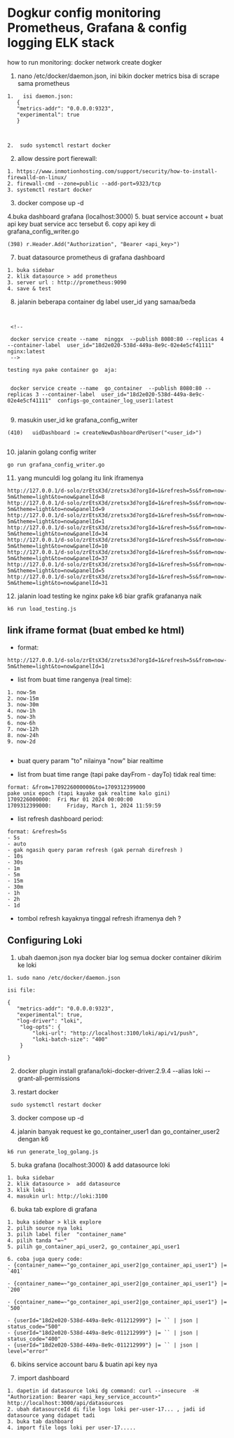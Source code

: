 # Dogkur config monitoring Prometheus, Grafana & config logging ELK stack

how to run monitoring:
docker network create dogker

1. nano /etc/docker/daemon.json, ini bikin docker metrics bisa di scrape sama prometheus

```
1.   isi daemon.json:
   {
   "metrics-addr": "0.0.0.0:9323",
   "experimental": true
   }



2.  sudo systemctl restart docker

```

2. allow dessire port fierewall:

```
1. https://www.inmotionhosting.com/support/security/how-to-install-firewalld-on-linux/
2. firewall-cmd --zone=public --add-port=9323/tcp
3. systemctl restart docker
```

3. docker compose up -d

4.buka dashboard grafana (localhost:3000) 5. buat service account + buat api key buat service acc tersebut 6. copy api key di grafana_config_writer.go

```
(398) r.Header.Add("Authorization", "Bearer <api_key>")

```

7. buat datasource prometheus di grafana dashboard

```
1. buka sidebar
2. klik datasource > add prometheus
3. server url : http://prometheus:9090
4. save & test
```

8. jalanin beberapa container dg label user_id yang samaa/beda

```


 <!-- 
 
 docker service create --name  ninggx  --publish 8080:80 --replicas 4 --container-label  user_id="18d2e020-538d-449a-8e9c-02e4e5cf41111"  nginx:latest
 -->

testing nya pake container go  aja:


 docker service create --name  go_container  --publish 8080:80 --replicas 3 --container-label  user_id="18d2e020-538d-449a-8e9c-02e4e5cf41111"  configs-go_container_log_user1:latest


```

9. masukin user_id ke grafana_config_writer

```
(410) 	uidDashboard := createNewDashboardPerUser("<user_id>")


```

10. jalanin golang config writer

```
go run grafana_config_writer.go
```

11. yang munculdi log golang itu link iframenya

```
http://127.0.0.1/d-solo/zrEtsX3d/zretsx3d?orgId=1&refresh=5s&from=now-5m&theme=light&to=now&panelId=8
http://127.0.0.1/d-solo/zrEtsX3d/zretsx3d?orgId=1&refresh=5s&from=now-5m&theme=light&to=now&panelId=9
http://127.0.0.1/d-solo/zrEtsX3d/zretsx3d?orgId=1&refresh=5s&from=now-5m&theme=light&to=now&panelId=1
http://127.0.0.1/d-solo/zrEtsX3d/zretsx3d?orgId=1&refresh=5s&from=now-5m&theme=light&to=now&panelId=34
http://127.0.0.1/d-solo/zrEtsX3d/zretsx3d?orgId=1&refresh=5s&from=now-5m&theme=light&to=now&panelId=10
http://127.0.0.1/d-solo/zrEtsX3d/zretsx3d?orgId=1&refresh=5s&from=now-5m&theme=light&to=now&panelId=37
http://127.0.0.1/d-solo/zrEtsX3d/zretsx3d?orgId=1&refresh=5s&from=now-5m&theme=light&to=now&panelId=5
http://127.0.0.1/d-solo/zrEtsX3d/zretsx3d?orgId=1&refresh=5s&from=now-5m&theme=light&to=now&panelId=31

```

12. jalanin load testing ke nginx pake k6 biar grafik grafananya naik

```
k6 run load_testing.js
```

## link iframe format (buat embed ke html)

- format:

```
http://127.0.0.1/d-solo/zrEtsX3d/zretsx3d?orgId=1&refresh=5s&from=now-5m&theme=light&to=now&panelId=1
```

- list from buat time rangenya (real time):

```
1. now-5m
2. now-15m
3. now-30m
4. now-1h
5. now-3h
6. now-6h
7. now-12h
8. now-24h
9. now-2d


```

- buat query param "to" nilainya "now" biar realtime

- list from buat time range (tapi pake dayFrom - dayTo) tidak real time:

```
format: &from=1709226000000&to=1709312399000
pake unix epoch (tapi kayake gak realtime kalo gini)
1709226000000:  Fri Mar 01 2024 00:00:00
1709312399000:     Friday, March 1, 2024 11:59:59
```

- list refresh dashboard period:

```
format: &refresh=5s
- 5s
- auto
- gak ngasih query param refresh (gak pernah direfresh )
- 10s
- 30s
- 1m
- 5m
- 15m
- 30m
- 1h
- 2h
- 1d

```

- tombol refresh kayaknya tinggal refresh iframenya deh ?

## Configuring Loki

1. ubah daemon.json nya docker biar log semua docker container dikirim ke loki

```
1. sudo nano /etc/docker/daemon.json

isi file:

{
   "metrics-addr": "0.0.0.0:9323",
   "experimental": true,
   "log-driver": "loki",
    "log-opts": {
        "loki-url": "http://localhost:3100/loki/api/v1/push",
        "loki-batch-size": "400"
    }

}

```

2. docker plugin install grafana/loki-docker-driver:2.9.4 --alias loki --grant-all-permissions

3. restart docker

```
 sudo systemctl restart docker

```

3. docker compose up -d

4. jalanin banyak request ke go_container_user1 dan go_container_user2 dengan k6

```
k6 run generate_log_golang.js

```

5. buka grafana (localhost:3000) & add datasource loki

```
1. buka sidebar
2. klik datasource >  add datasource
3. klik loki
4. masukin url: http://loki:3100

```

6. buka tab explore di grafana

```
1. buka sidebar > klik explore
2. pilih source nya loki
3. pilih label filer  "container_name"
4. pilih tanda "=~"
5. pilih go_container_api_user2, go_container_api_user1

6. coba juga query code:
- {container_name=~"go_container_api_user2|go_container_api_user1"} |= `401`

- {container_name=~"go_container_api_user2|go_container_api_user1"} |= `200`

- {container_name=~"go_container_api_user2|go_container_api_user1"} |= `500`

- {userId="18d2e020-538d-449a-8e9c-011212999"} |= `` | json | status_code="500"
- {userId="18d2e020-538d-449a-8e9c-011212999"} |= `` | json | status_code="400"
- {userId="18d2e020-538d-449a-8e9c-011212999"} |= `` | json | level="error"
```

6. bikins service account baru & buatin api key nya

7. import dashboard

```
1. dapetin id datasource loki dg command: curl --insecure  -H "Authorization: Bearer <api_key_service_account>"  http://localhost:3000/api/datasources
2. ubah datasourceId di file logs loki per-user-17... , jadi id datasource yang didapet tadi
3. buka tab dashboard
4. import file logs loki per user-17.....

```
